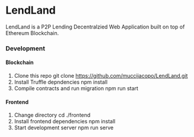 # LendLand

LendLand is a P2P Lending Decentralzied Web Application built on top of Ethereum Blockchain.

### Development
#### Blockchain
1. Clone this repo
        git clone https://github.com/muccijacopo/LendLand.git
2. Install Truffle depndencies
    npm install
3. Compile contracts and run migration
    npm run start
#### Frontend
1. Change directory
    cd ./frontend
2. Install frontend dependencies
    npm install
3. Start development server
    npm run serve

    
    
